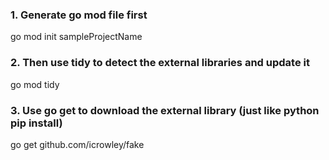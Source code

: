 <!-- GOLANG mod file -->
### 1. Generate go mod file first
go mod init sampleProjectName

### 2. Then use tidy to detect the external libraries and update it
go mod tidy

### 3. Use go get to download the external library (just like python pip install)
go get github.com/icrowley/fake
